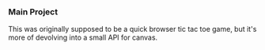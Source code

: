 ### Main Project

This was originally supposed to be a quick browser tic tac toe game, but it's more of devolving into a small API for canvas.
